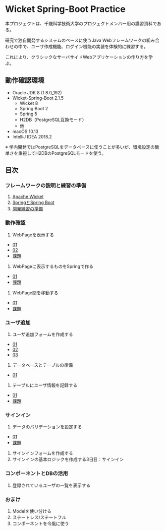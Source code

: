 # Wicket Spring-Boot Practice

本プロジェクトは、千歳科学技術大学のプロジェクトメンバー用の講習資料である。

研究で独自開発するシステムのベースに使うJava Webフレームワークの組み合わせの中で、ユーザ作成機能、ログイン機能の実装を体験的に練習する。

これにより、クラシックなサーバサイドWebアプリケーションの作り方を学ぶ。

## 動作確認環境

- Oracle JDK 8 (1.8.0_192)
- Wicket-Spring-Boot 2.1.5
    - Wicket 8
    - Spring Boot 2
    - Spring 5
    - H2DB（PostgreSQL互換モード）
    - 他
- macOS 10.13
- IntelliJ IDEA 2018.2

※ 学内開発ではPostgreSQLをデータベースに使うことが多いが、環境設定の簡単さを重視してH2DBのPostgreSQLモードを使う。

## 目次

### フレームワークの説明と練習の準備

1. [Apache Wicket](doc/A01/01.md)
1. [SpringとSpring Boot](doc/A02/01.md)
1. [開発練習の準備](doc/A03/01.md)

### 動作確認

1. WebPageを表示する
  - [01](doc/B01/01.md)
  - [02](doc/B01/02.md)
  - [課題](doc/B01/03.md)
1. WebPageに表示するものをSpringで作る
  - [01](doc/B02/01.md)
  - [課題](doc/B02/02.md)
1. WebPage間を移動する
  - [01](doc/B03/01.md)
  - [課題](doc/B03/02.md)

### ユーザ追加

1. ユーザ追加フォームを作成する
  - [01](doc/C01/01.md)
  - [02](doc/C01/02.md)
  - [03](doc/C01/03.md)
1. データベースとテーブルの準備
  - [01](doc/C02/01.md)
1. テーブルにユーザ情報を記録する
  - [01](doc/C03/01.md)
  - [課題](doc/C03/02.md)

### サインイン

1. データのバリデーションを設定する
  - [01](doc/D1/01.md)
  - [課題](doc/D1/02.md)
1. サインインフォームを作成する
1. サインインの基本ロジックを作成する3日目：サインイン

### コンポーネントとDBの活用

1. 登録されているユーザの一覧を表示する

### おまけ

1. Modelを使い分ける
1. ステートレス/ステートフル
1. コンポーネントを今風に使う
